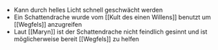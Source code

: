 + Kann durch helles Licht schnell geschwächt werden
+ Ein Schattendrache wurde vom [[Kult des einen Willens]] benutzt um [[Wegfels]] anzugreifen
+ Laut [[Maryn]] ist der Schattendrache nicht feindlich gesinnt und ist möglicherweise bereit [[Wegfels]] zu helfen